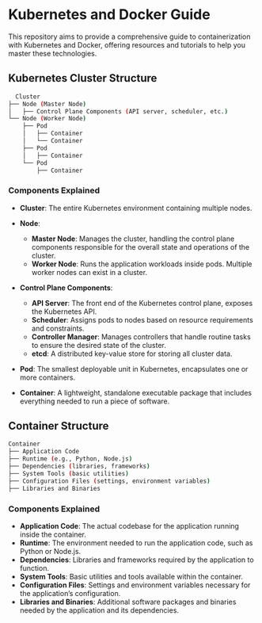 # Kubernetes and Docker Guide
This repository aims to provide a comprehensive guide to containerization with Kubernetes and Docker, offering resources and tutorials to help you master these technologies.

## Kubernetes Cluster Structure

```bash
  Cluster
├── Node (Master Node)
│   ├── Control Plane Components (API server, scheduler, etc.)
└── Node (Worker Node)
    ├── Pod
    │   ├── Container
    │   └── Container
    ├── Pod
    │   ├── Container
    └── Pod
        ├── Container

```


### Components Explained

- **Cluster**: The entire Kubernetes environment containing multiple nodes.
- **Node**:
  - **Master Node**: Manages the cluster, handling the control plane components responsible for the overall state and operations of the cluster.
  - **Worker Node**: Runs the application workloads inside pods. Multiple worker nodes can exist in a cluster.
  
- **Control Plane Components**:
  - **API Server**: The front end of the Kubernetes control plane, exposes the Kubernetes API.
  - **Scheduler**: Assigns pods to nodes based on resource requirements and constraints.
  - **Controller Manager**: Manages controllers that handle routine tasks to ensure the desired state of the cluster.
  - **etcd**: A distributed key-value store for storing all cluster data.
  
- **Pod**: The smallest deployable unit in Kubernetes, encapsulates one or more containers.

- **Container**: A lightweight, standalone executable package that includes everything needed to run a piece of software.

## Container Structure


```bash
Container
├── Application Code
├── Runtime (e.g., Python, Node.js)
├── Dependencies (libraries, frameworks)
├── System Tools (basic utilities)
├── Configuration Files (settings, environment variables)
├── Libraries and Binaries

```

### Components Explained

- **Application Code**: The actual codebase for the application running inside the container.
- **Runtime**: The environment needed to run the application code, such as Python or Node.js.
- **Dependencies**: Libraries and frameworks required by the application to function.
- **System Tools**: Basic utilities and tools available within the container.
- **Configuration Files**: Settings and environment variables necessary for the application’s configuration.
- **Libraries and Binaries**: Additional software packages and binaries needed by the application and its dependencies.

